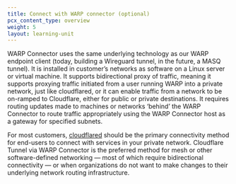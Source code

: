 ```yaml
---
title: Connect with WARP connector (optional)
pcx_content_type: overview
weight: 5
layout: learning-unit
---
```


WARP Connector uses the same underlying technology as our WARP endpoint client (today, building a Wireguard tunnel, in the future, a MASQ tunnel). It is installed in customer’s networks as software on a Linux server or virtual machine. It supports bidirectional proxy of traffic, meaning it supports proxying traffic initiated from a user running WARP into a private network, just like cloudflared, or it can enable traffic from a network to be on-ramped to Cloudflare, either for public or private destinations. It requires routing updates made to machines or networks ‘behind’ the WARP Connector to route traffic appropriately using the WARP Connector host as a gateway for specified subnets.

For most customers, [cloudflared](/learning-paths/replace-vpn/connect-private-network/cloudflared/) should be the primary connectivity method for end-users to connect with services in your private network.  Cloudflare Tunnel via WARP Connector is the preferred method for mesh or other software-defined networking — most of which require bidirectional connectivity — or when organizations do not want to make changes to their underlying network routing infrastructure.
